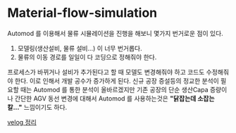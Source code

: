 # Material-flow-simulation

Automod 를 이용해서 물류 시뮬레이션을 진행을 해보니 몇가지 번거로운 점이 있다.

1. 모델링(생산설비, 물류 설비...) 이 너무 번거롭다.
2. 물류의 이동 경로를 일일이 다 코딩으로 정해줘야 한다.

프로세스가 바뀌거나 설비가 추가된다고 할 때 모델도 변경해줘야 하고 코드도 수정해줘야 한다. 이로 인해서 개발 공수가 증가하게 된다.
신규 공장 증설등의 정교한 분석이 필요할 때는 Automod 를 통한 분석이 올바르겠지만 기존 공장의 단순 생산Capa 증량이나 간단한 AGV 동선 변경에 대해서 Automod 를 사용하는것은 **"닭잡는데 소잡는 칼..."** 느낌이기도 하다.

[velog 정리](https://velog.io/@baek_su/%ED%86%A0%EC%9D%B4%ED%94%8C%EC%A0%9D-%EB%AC%BC%EB%A5%98-%EC%8B%9C%EB%AE%AC%EB%A0%88%EC%9D%B4%EC%85%98-Tool)